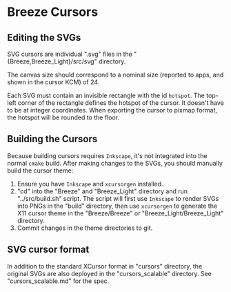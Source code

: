 # Breeze Cursors

## Editing the SVGs

SVG cursors are individual ".svg" files in the "{Breeze,Breeze_Light}/src/svg" directory.

The canvas size should correspond to a nominal size (reported to apps, and shown in the
cursor KCM) of 24.

Each SVG must contain an invisible rectangle with the id `hotspot`. The top-left
corner of the rectangle defines the hotspot of the cursor. It doesn't have to be
at integer coordinates. When exporting the cursor to pixmap format, the hotspot
will be rounded to the floor.

## Building the Cursors

Because building cursors requires `Inkscape`, it's not integrated into the normal `cmake`
build. After making changes to the SVGs, you should manually build the cursor theme:

1. Ensure you have `Inkscape` and `xcursorgen` installed.
2. "cd" into the "Breeze" and "Breeze_Light" directory and run "../src/build.sh" script.
   The script will first use `Inkscape` to render SVGs into PNGs in the "build" directory,
   then use `xcursorgen` to generate the X11 cursor theme in the "Breeze/Breeze" or
   "Breeze_Light/Breeze_Light" directory.
3. Commit changes in the theme directories to git.

## SVG cursor format

In addition to the standard XCursor format in "cursors" directory, the original SVGs are also
deployed in the "cursors_scalable" directory. See "cursors_scalable.md" for the spec.
